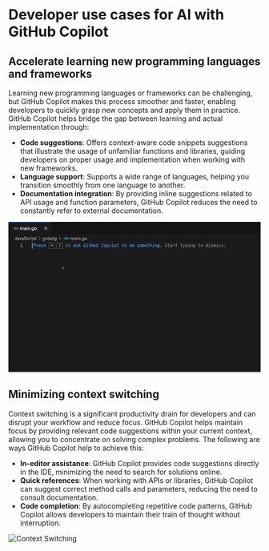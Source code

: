 # Developer use cases for AI with GitHub Copilot

## Accelerate learning new programming languages and frameworks

Learning new programming languages or frameworks can be challenging, but GitHub Copilot makes this process smoother and faster, enabling developers to quickly grasp new concepts and apply them in practice. GitHub Copilot helps bridge the gap between learning and actual implementation through:

- **Code suggestions**: Offers context-aware code snippets suggestions that illustrate the usage of unfamiliar functions and libraries, guiding developers on proper usage and implementation when working with new frameworks.
- **Language support**: Supports a wide range of languages, helping you transition smoothly from one language to another.
- **Documentation integration**: By providing inline suggestions related to API usage and function parameters, GitHub Copilot reduces the need to constantly refer to external documentation.

![Explain](https://github.com/codess-aus/GitHub-Copilot-Certification/blob/8ff30f2763628c93fc9258dc76a91780836c69f7/images/accelerate-learning.gif)

## Minimizing context switching

Context switching is a significant productivity drain for developers and can disrupt your workflow and reduce focus. GitHub Copilot helps maintain focus by providing relevant code suggestions within your current context, allowing you to concentrate on solving complex problems. The following are ways GitHub Copilot help to achieve this:

- **In-editor assistance**: GitHub Copilot provides code suggestions directly in the IDE, minimizing the need to search for solutions online.
- **Quick references**: When working with APIs or libraries, GitHub Copilot can suggest correct method calls and parameters, reducing the need to consult documentation.
- **Code completion**: By autocompleting repetitive code patterns, GitHub Copilot allows developers to maintain their train of thought without interruption.

![Context Switching]()

